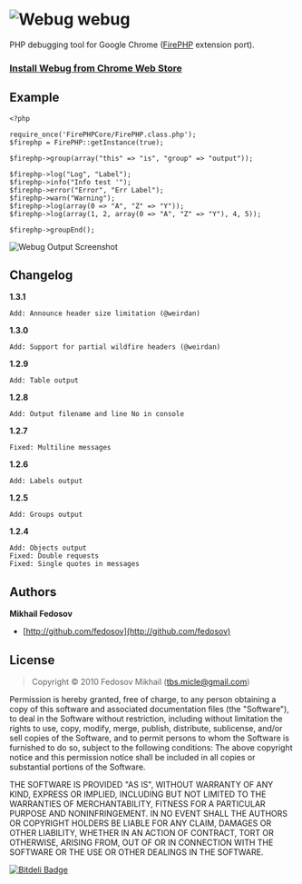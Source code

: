 ![Webug](http://i.imgur.com/H5xHtGT.png) webug
=====

PHP debugging tool for Google Chrome ([FirePHP](http://www.firephp.org/) extension port).

### [Install **Webug** from **Chrome Web Store**](https://chrome.google.com/webstore/detail/webug/cjbeipenlpoeifpkjhgakejmikdhlhcj)

## Example

    <?php
    
    require_once('FirePHPCore/FirePHP.class.php');
    $firephp = FirePHP::getInstance(true);

    $firephp->group(array("this" => "is", "group" => "output"));
    
    $firephp->log("Log", "Label");
    $firephp->info("Info test '");
    $firephp->error("Error", "Err Label");
    $firephp->warn("Warning");
    $firephp->log(array(0 => "A", "Z" => "Y"));
    $firephp->log(array(1, 2, array(0 => "A", "Z" => "Y"), 4, 5));
    
    $firephp->groupEnd();

![Webug Output Screenshot](http://i.imgur.com/OZXjCOD.png)

## Changelog

**1.3.1**

    Add: Announce header size limitation (@weirdan)

**1.3.0**

    Add: Support for partial wildfire headers (@weirdan)

**1.2.9**

    Add: Table output

**1.2.8**

    Add: Output filename and line No in console

**1.2.7**

    Fixed: Multiline messages

**1.2.6**

    Add: Labels output

**1.2.5**

    Add: Groups output

**1.2.4**

    Add: Objects output
    Fixed: Double requests
    Fixed: Single quotes in messages

## Authors

**Mikhail Fedosov**

+ [http://github.com/fedosov](http://github.com/fedosov)

## License

> Copyright © 2010 Fedosov Mikhail (tbs.micle@gmail.com)

Permission is hereby granted, free of charge, to any person obtaining a copy of this software and associated 
documentation files (the "Software"), to deal in the Software without restriction, including without limitation 
the rights to use, copy, modify, merge, publish, distribute, sublicense, and/or sell copies of the Software, 
and to permit persons to whom the Software is furnished to do so, subject to the following conditions:
The above copyright notice and this permission notice shall be included in all copies or substantial portions 
of the Software.

THE SOFTWARE IS PROVIDED "AS IS", WITHOUT WARRANTY OF ANY KIND, EXPRESS OR IMPLIED, INCLUDING BUT NOT LIMITED 
TO THE WARRANTIES OF MERCHANTABILITY, FITNESS FOR A PARTICULAR PURPOSE AND NONINFRINGEMENT. IN NO EVENT SHALL 
THE AUTHORS OR COPYRIGHT HOLDERS BE LIABLE FOR ANY CLAIM, DAMAGES OR OTHER LIABILITY, WHETHER IN AN ACTION OF 
CONTRACT, TORT OR OTHERWISE, ARISING FROM, OUT OF OR IN CONNECTION WITH THE SOFTWARE OR THE USE OR OTHER DEALINGS 
IN THE SOFTWARE.

[![Bitdeli Badge](https://d2weczhvl823v0.cloudfront.net/fedosov/webug/trend.png)](https://bitdeli.com/free "Bitdeli Badge")

